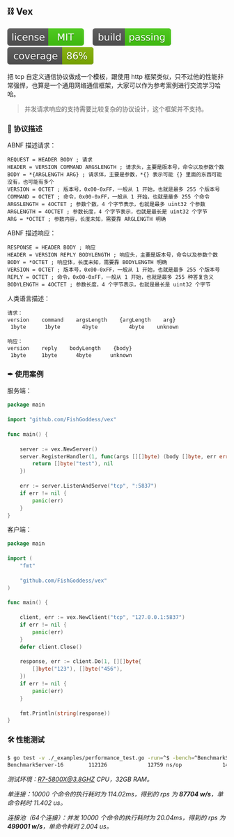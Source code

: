 ## ⛓ Vex

[![License](./_icons/license.svg)](https://opensource.org/licenses/MIT)
[![Build](./_icons/build.svg)](./_icons/build.svg)
[![Coverage](./_icons/coverage.svg)](./_icons/coverage.svg)

把 tcp 自定义通信协议做成一个模板，跟使用 http 框架类似，只不过他的性能非常强悍，也算是一个通用网络通信框架，大家可以作为参考案例进行交流学习哈哈。

> 并发请求响应的支持需要比较复杂的协议设计，这个框架并不支持。

### 📃 协议描述

ABNF 描述请求：

```abnf
REQUEST = HEADER BODY ; 请求
HEADER = VERSION COMMAND ARGSLENGTH ; 请求头，主要是版本号，命令以及参数个数
BODY = *{ARGLENGTH ARG} ; 请求体，主要是参数，*{} 表示可能 {} 里面的东西可能没有，也可能有多个
VERSION = OCTET ; 版本号，0x00-0xFF，一般从 1 开始，也就是最多 255 个版本号
COMMAND = OCTET ; 命令，0x00-0xFF，一般从 1 开始，也就是最多 255 个命令
ARGSLENGTH = 4OCTET ; 参数个数，4 个字节表示，也就是最多 uint32 个参数
ARGLENGTH = 4OCTET ; 参数长度，4 个字节表示，也就是最长是 uint32 个字节
ARG = *OCTET ; 参数内容，长度未知，需要靠 ARGLENGTH 明确
```

ABNF 描述响应：

```abnf
RESPONSE = HEADER BODY ; 响应
HEADER = VERSION REPLY BODYLENGTH ; 响应头，主要是版本号，命令以及参数个数
BODY = *OCTET ; 响应体，长度未知，需要靠 BODYLENGTH 明确
VERSION = OCTET ; 版本号，0x00-0xFF，一般从 1 开始，也就是最多 255 个版本号
REPLY = OCTET ; 命令，0x00-0xFF，一般从 1 开始，也就是最多 255 种答复含义
BODYLENGTH = 4OCTET ; 参数长度，4 个字节表示，也就是最长是 uint32 个字节
```

人类语言描述：

```
请求：
version    command    argsLength    {argLength    arg}
 1byte      1byte       4byte          4byte    unknown

响应：
version    reply    bodyLength    {body}
 1byte     1byte      4byte      unknown
```

### ✒ 使用案例

服务端：

```go
package main

import "github.com/FishGoddess/vex"

func main() {

	server := vex.NewServer()
	server.RegisterHandler(1, func(args [][]byte) (body []byte, err error) {
		return []byte("test"), nil
	})

	err := server.ListenAndServe("tcp", ":5837")
	if err != nil {
		panic(err)
	}
}
```

客户端：

```go
package main

import (
	"fmt"

	"github.com/FishGoddess/vex"
)

func main() {

	client, err := vex.NewClient("tcp", "127.0.0.1:5837")
	if err != nil {
		panic(err)
	}
	defer client.Close()

	response, err := client.Do(1, [][]byte{
		[]byte("123"), []byte("456"),
	})
	if err != nil {
		panic(err)
	}

	fmt.Println(string(response))
}
```

### 🛠 性能测试

```bash
$ go test -v ./_examples/performance_test.go -run=^$ -bench=^BenchmarkServer$ -benchtime=1s
BenchmarkServer-16        112126             12759 ns/op             144 B/op         11 allocs/op
```

_测试环境：R7-5800X@3.8GHZ CPU，32GB RAM。_

_单连接：10000 个命令的执行耗时为 114.02ms，得到的 rps 为 **87704 w/s**，单命令耗时 11.402 us。_

_连接池（64个连接）：并发 10000 个命令的执行耗时为 20.04ms，得到的 rps 为 **499001 w/s**，单命令耗时 2.004 us。_
